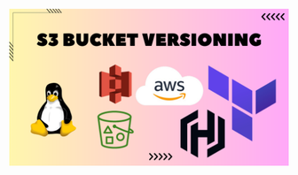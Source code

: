 ![image alt](https://github.com/AdhmAbdein/S3-Versioning/blob/a92f1bfab7dbc5c56d2c8fac2f709208185283d2/image.png)
